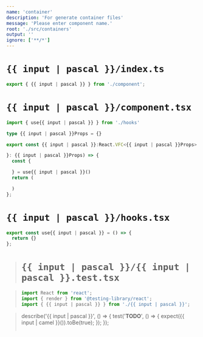 ```yaml
---
name: 'container'
description: 'For generate container files'
message: 'Please enter component name.'
root: './src/containers'
output: ''
ignore: ['**/*']
---
```


# `{{ input | pascal }}/index.ts`

```typescript
export { {{ input | pascal }} } from './component';
```

# `{{ input | pascal }}/component.tsx`

```typescript
import { use{{ input | pascal }} } from './hooks'

type {{ input | pascal }}Props = {}

export const {{ input | pascal }}:React.VFC<{{ input | pascal }}Props> = ({

}: {{ input | pascal }}Props) => {
  const {

  } = use{{ input | pascal }}()
  return (

  )
};
```

# `{{ input | pascal }}/hooks.tsx`

```typescript
export const use{{ input | pascal }} = () => {
  return {}
};
```

> # `{{ input | pascal }}/{{ input | pascal }}.test.tsx`

> ```typescript
> import React from 'react';
> import { render } from '@testing-library/react';
> import { {{ input | pascal }} } from './{{ input | pascal }}';

> describe('{{ input | pascal }}', () => {
>   test('__TODO__', () => {
>     expect({{ input | camel }}()).toBe(true);
>   });
> });
> ```
